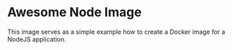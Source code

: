 # Awesome Node Image
This image serves as a simple example how to create a Docker image for a NodeJS application.